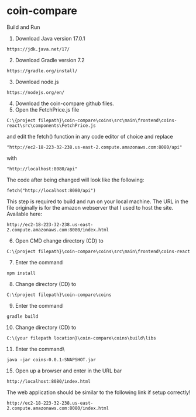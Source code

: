 # coin-compare

Build and Run

1. Download Java version 17.0.1
```
https://jdk.java.net/17/
```
2. Download Gradle version 7.2
```
https://gradle.org/install/
```
3. Download node.js
```
https://nodejs.org/en/
```
4. Download the coin-compare github files.
5. Open the FetchPrice.js file
```
C:\{project filepath}\coin-compare\coins\src\main\frontend\coins-react\src\components\FetchPrice.js 
```
and edit the fetch() function in any code editor of choice and replace
```
"http://ec2-18-223-32-238.us-east-2.compute.amazonaws.com:8080/api"
```
with
```
"http://localhost:8080/api"
```

The code after being changed will look like the following:
```
fetch("http://localhost:8080/api")
```
This step is required to build and run on your local machine. The URL in the file originally is for the
amazon webserver that I used to host the site. Available here:
```
http://ec2-18-223-32-238.us-east-2.compute.amazonaws.com:8080/index.html
```
6. Open CMD change directory (CD) to 
```
C:\{project filepath}\coin-compare\coins\src\main\frontend\coins-react
```
7. Enter the command
```
npm install
```
8. Change directory (CD) to 
```
C:\{project filepath}\coin-compare\coins
```
9. Enter the command
```
gradle build
```
10. Change directory (CD) to 
```
C:\{your filepath location}\coin-compare\coins\build\libs
```
11. Enter the command\
```
java -jar coins-0.0.1-SNAPSHOT.jar
```
15. Open up a browser and enter in the URL bar
```  
http://localhost:8080/index.html
```
The web application should be similar to the following link if setup correctly!
```
http://ec2-18-223-32-238.us-east-2.compute.amazonaws.com:8080/index.html
```
